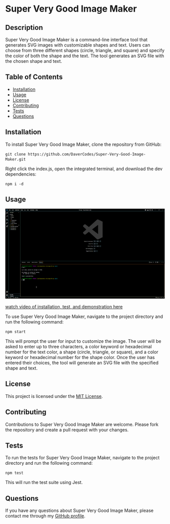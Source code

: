 # Super Very Good Image Maker

## Description
Super Very Good Image Maker is a command-line interface tool that generates SVG images with customizable shapes and text. Users can choose from three different shapes (circle, triangle, and square) and specify the color of both the shape and the text. The tool generates an SVG file with the chosen shape and text.

## Table of Contents
- [Installation](#installation)
- [Usage](#usage)
- [License](#license)
- [Contributing](#contributing)
- [Tests](#tests)
- [Questions](#questions)

## Installation
To install Super Very Good Image Maker, clone the repository from GitHub:
```
git clone https://github.com/DaverCodes/Super-Very-Good-Image-Maker.git
```
Right click the index.js, open the integrated terminal, and download the dev dependencies:

```
npm i -d
```

## Usage
<img src="./assets/Untitled_%20May%208%2C%202023%201_22%20AM.gif"></a>

[watch video of installation, test, and demonstration here](https://drive.google.com/file/d/1PI5swRYFjqNKTD2jA5uh2PJqyogykJGK/view?usp=sharing)

To use Super Very Good Image Maker, navigate to the project directory and run the following command:
```
npm start
```
This will prompt the user for input to customize the image. The user will be asked to enter up to three characters, a color keyword or hexadecimal number for the text color, a shape (circle, triangle, or square), and a color keyword or hexadecimal number for the shape color. Once the user has entered their choices, the tool will generate an SVG file with the specified shape and text.

## License
This project is licensed under the [MIT License](https://opensource.org/licenses/MIT).

## Contributing
Contributions to Super Very Good Image Maker are welcome. Please fork the repository and create a pull request with your changes.

## Tests
To run the tests for Super Very Good Image Maker, navigate to the project directory and run the following command:
```
npm test
```
This will run the test suite using Jest.

## Questions
If you have any questions about Super Very Good Image Maker, please contact me through my [GitHub profile](https://github.com/DaverCodes).